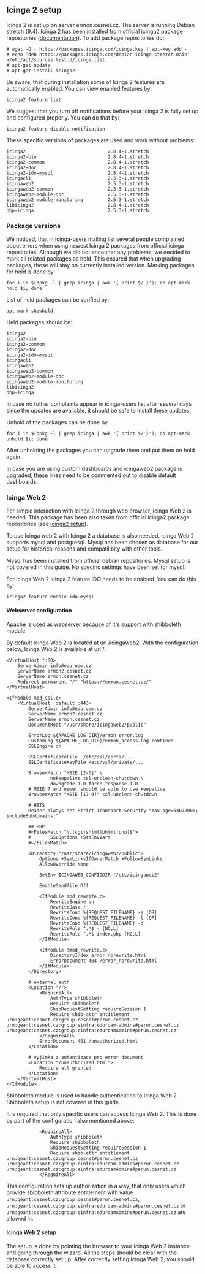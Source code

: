 ## Icinga 2 setup
Icinga 2 is set up on server ermon.cesnet.cz. The server is running Debian stretch (9.4).
Icinga 2 has been installed from official icinga2 package repositories ([documentation](https://www.icinga.com/docs/icinga2/latest/doc/02-getting-started/#package-repositories)).
To add package repositories do:

```
# wget -O - https://packages.icinga.com/icinga.key | apt-key add -
# echo 'deb https://packages.icinga.com/debian icinga-stretch main' >/etc/apt/sources.list.d/icinga.list
# apt-get update
# apt-get install icinga2
```

Be aware, that during installation some of Icinga 2 features are automatically enabled.
You can view enabled features by:
```
icinga2 feature list
```

We suggest that you turn off notifications before your Icinga 2 is fully set up and configured properly.
You can do that by:
```
icinga2 feature disable notification
```

These specific versions of packages are used and work without problems:
```
icinga2                              2.8.4-1.stretch
icinga2-bin                          2.8.4-1.stretch
icinga2-common                       2.8.4-1.stretch
icinga2-doc                          2.8.4-1.stretch
icinga2-ido-mysql                    2.8.4-1.stretch
icingacli                            2.5.3-1.stretch
icingaweb2                           2.5.3-1.stretch
icingaweb2-common                    2.5.3-1.stretch
icingaweb2-module-doc                2.5.3-1.stretch
icingaweb2-module-monitoring         2.5.3-1.stretch
libicinga2                           2.8.4-1.stretch
php-icinga                           2.5.3-1.stretch
```

### Package versions

We noticed, that in icinga-users mailing list several people complained about errors when
using newest Icinga 2 packages from official icinga repositories.
Although we did not encouner any problems, we decided to mark all related packages as held.
This ensured that when upgrading packages, these will stay on currently installed version.
Marking packages for hold is done by:
```
for i in $(dpkg -l | grep icinga | awk '{ print $2 }'); do apt-mark hold $i; done
```

List of held packages can be verified by:
```
apt-mark showhold
```

Held packages should be:
```
icinga2
icinga2-bin
icinga2-common
icinga2-doc
icinga2-ido-mysql
icingacli
icingaweb2
icingaweb2-common
icingaweb2-module-doc
icingaweb2-module-monitoring
libicinga2
php-icinga
```

In case no futher complaints appear in icinga-users list after several days since the updates are
available, it should be safe to install these updates.


Unhold of the packages can be done by:
```
for i in $(dpkg -l | grep icinga | awk '{ print $2 }'); do apt-mark unhold $i; done
```

After unholding the packages you can upgrade them and put them on hold again.

In case you are using custom dashboards and icingaweb2 package is upgraded, [these](https://github.com/Icinga/icingaweb2/blob/master/modules/monitoring/configuration.php#L290-L369)
lines need to be commented out to disable default dashboards.

### Icinga Web 2
For simple interaction with Icinga 2 through web browser, Icinga Web 2 is needed. This package
has been also taken from official icinga2 package repositories (see [icinga2 setup](#icinga2-setup)).

To use Icinga web 2 with Icinga 2 a database is also needed. Icinga Web 2 supports mysql and postgresql.
Mysql has been chosen as database for our setup for historical reasons and compatilibity with other tools.

Mysql has been installed from official debian repositories. Mysql setup is not covered in this guide.
No specific settings have been set for mysql.

For Icinga Web 2 Icinga 2 feature IDO needs to be enabled. You can do this by:
```
icinga2 feature enable ido-mysql
```

#### Webserver configuration

Apache is used as webserver because of it's support with shibboleth module.

By default Icinga Web 2 is located at url /icingaweb2.
With the configuration below, Icinga Web 2 is available at url /.

```
<VirtualHost *:80>
	ServerAdmin info@eduroam.cz
	ServerName ermon2.cesnet.cz
	ServerName ermon.cesnet.cz
	Redirect permanent "/" "https://ermon.cesnet.cz/"
</VirtualHost>

<IfModule mod_ssl.c>
	<VirtualHost _default_:443>
		ServerAdmin info@eduroam.cz
		ServerName ermon2.cesnet.cz
		ServerName ermon.cesnet.cz
		DocumentRoot "/usr/share/icingaweb2/public"

		ErrorLog ${APACHE_LOG_DIR}/ermon_error.log
		CustomLog ${APACHE_LOG_DIR}/ermon_access.log combined
		SSLEngine on

		SSLCertificateFile	/etc/ssl/certs/...
		SSLCertificateKeyFile /etc/ssl/private/...

		BrowserMatch "MSIE [2-6]" \
				nokeepalive ssl-unclean-shutdown \
				downgrade-1.0 force-response-1.0
		# MSIE 7 and newer should be able to use keepalive
		BrowserMatch "MSIE [17-9]" ssl-unclean-shutdown

		# HSTS
		Header always set Strict-Transport-Security "max-age=63072000; includeSubdomains;"

		## PHP
		#<FilesMatch "\.(cgi|shtml|phtml|php)$">
		#		SSLOptions +StdEnvVars
		#</FilesMatch>

        <Directory "/usr/share/icingaweb2/public">
            Options +SymLinksIfOwnerMatch +FollowSymLinks
            AllowOverride None

            SetEnv ICINGAWEB_CONFIGDIR "/etc/icingaweb2"

            EnableSendfile Off

            <IfModule mod_rewrite.c>
                RewriteEngine on
                RewriteBase /
                RewriteCond %{REQUEST_FILENAME} -s [OR]
                RewriteCond %{REQUEST_FILENAME} -l [OR]
                RewriteCond %{REQUEST_FILENAME} -d
                RewriteRule ^.*$ - [NC,L]
                RewriteRule ^.*$ index.php [NC,L]
            </IfModule>

            <IfModule !mod_rewrite.c>
                DirectoryIndex error_norewrite.html
                ErrorDocument 404 /error_norewrite.html
            </IfModule>
        </Directory>

        # external auth
        <Location "/">
            <RequireAll>
                AuthType shibboleth
                Require shibboleth
                ShibRequestSetting requireSession 1
                Require shib-attr entitlement urn:geant:cesnet.cz:group:cesnet#perun.cesnet.cz urn:geant:cesnet.cz:group:einfra:eduroam-admins#perun.cesnet.cz urn:geant:cesnet.cz:group:einfra:eduroamAdmins#perun.cesnet.cz 
            </RequireAll>
            ErrorDocument 401 /unauthorized.html
        </Location>

        # vyjimka z autentizace pro error document
		<Location "/unauthorized.html">
            Require all granted
		</Location>
	</VirtualHost>
</IfModule>
```

Sbibboleth module is used to handle authentication to Icinga Web 2.
Sbibboleth setup is not covered in this guide.

It is required that only specific users can access Icinga Web 2.
This is done by part of the configuration also mentioned above:
```
            <RequireAll>
                AuthType shibboleth
                Require shibboleth
                ShibRequestSetting requireSession 1
                Require shib-attr entitlement urn:geant:cesnet.cz:group:cesnet#perun.cesnet.cz urn:geant:cesnet.cz:group:einfra:eduroam-admins#perun.cesnet.cz urn:geant:cesnet.cz:group:einfra:eduroamAdmins#perun.cesnet.cz 
            </RequireAll>
```

This configuration sets up authorization in a way, that only users which provide sbibboleth attribute
entitlement with value `urn:geant:cesnet.cz:group:cesnet#perun.cesnet.cz`, `urn:geant:cesnet.cz:group:einfra:eduroam-admins#perun.cesnet.cz` or `urn:geant:cesnet.cz:group:einfra:eduroamAdmins#perun.cesnet.cz` are allowed in.

#### Icinga Web 2 setup

The setup is done by pointing the browser to your Icinga Web 2 instance and going through the wizard.
All the steps should be clear with the database correctly set up.
After correctly setting Icinga Web 2, you should be able to access it.

